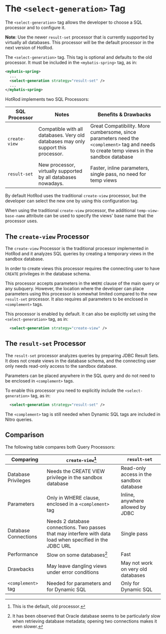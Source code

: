 # The `<select-generation>` Tag

The `<select-generation>` tag allows the developer to choose a SQL processor and to configure it. 

**Note**: Use the newer `result-set` processor that is currently supported by virtually all databases. This processor will be the default processor in the next  version of HotRod.

The `<select-generation>` tag. This tag is optional and defaults to the old processor. It must be included in the `<mybatis-spring>` tag, as in:

```xml
<mybatis-spring>
  ...
  <select-generation strategy="result-set" />
  ...
</mybatis-spring>
```

HotRod implements two SQL Processors:

| SQL Processor  | Notes | Benefits & Drawbacks |
|----------------|-------|---|
| `create-view` | Compatible with all databases. Very old databases may only support this processor. | Great Compatibility. More cumbersome, since parameters need the `<complement>` tag and needs to create temp views in the sandbox database |
| `result-set` | New processor, virtually supported by all databases nowadays. | Faster, inline parameters, single pass, no need for temp views |

By default HotRod uses the traditional `create-view` processor, but the developer can select the new one by using this configuration tag.

When using the traditional `create-view` processor, the additional `temp-view-base-name` attribute can be used to specify the views' base name that the processor uses.

## The `create-view` Processor

The `create-view` Processor is the traditional processor implemented in HotRod and it analyzes SQL queries by creating a temporary views in 
the sandbox database. 

In order to create views this processor requires the connecting user to have `CREATE` privileges in the database schema.

This processor accepts parameters in the `WHERE` clause of the main query or any subquery. However, the location where the developer
can place parameters using this processor is somewhat limited compared to the new `result-set` processor. It also requires all parameters to be enclosed in
`<complement>` tags.

This processor is enabled by default. It can also be explicitly set using the `<select-generation>` tag, as in:

```xml
  <select-generation strategy="create-view" />
```

## The `result-set` Processor

The `result-set` processor analyzes queries by preparing JDBC Result Sets. It does not create views in the database schema, and
the connecting user only needs read-only access to the sandbox database.

Parameters can be placed anywhere in the SQL query and do not need to be enclosed in `<complement>` tags.

To enable this processor you need to explicitly include the `<select-generation>` tag, as in:

```xml
  <select-generation strategy="result-set" />
```

The `<complement>` tag is still needed when Dynamic SQL tags are included in Nitro queries.

## Comparison

The following table compares both Query Processors:

| Comparing  | `create-view`[^1] | `result-set` |
|----------------|-------|---|
| Database Privileges  | Needs the CREATE VIEW privilege in the sandbox database | Read-only access in the sandbox database |
| Parameters   | Only in WHERE clause, enclosed in a `<complement>` tag | Inline, anywhere allowed by JDBC |
| Database Connections | Needs 2 database connections. Two passes that may interfere with data load when specified in the JDBC URL | Single pass |
| Performance          | Slow on some databases[^2] | Fast |
| Drawbacks            | May leave dangling views under error conditions | May not work on very old databases |
| `<complement>` tag | Needed for parameters and for Dynamic SQL | Only for Dynamic SQL |


[^1]: This is the default, old processor.
[^2]: It has been observed that Oracle database seems to be particularly slow when retrieving database metadata; opening two connections
makes it even slower.

 
  
      